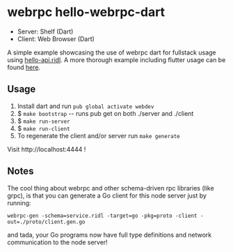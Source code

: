 # webrpc hello-webrpc-dart

* Server: Shelf (Dart)
* Client: Web Browser (Dart)

A simple example showcasing the use of webrpc dart for fullstack usage using [hello-api.ridl](hello-api.ridl). A more thorough example including flutter usage can be found [here](https://github.com/g5becks/Dart-WebRpc-Example).

## Usage

1. Install dart and run `pub global activate webdev`
2. $ `make bootstrap` -- runs pub get on both ./server and ./client
3. $ `make run-server`
4. $ `make run-client`
5. To regenerate the client and/or server run `make generate`

Visit http://localhost:4444 !

## Notes

The cool thing about webrpc and other schema-driven rpc libraries (like grpc), is that you can
generate a Go client for this node server just by running:

`webrpc-gen -schema=service.ridl -target=go -pkg=proto -client -out=./proto/client.gen.go`

and tada, your Go programs now have full type definitions and network communication to the node
server!